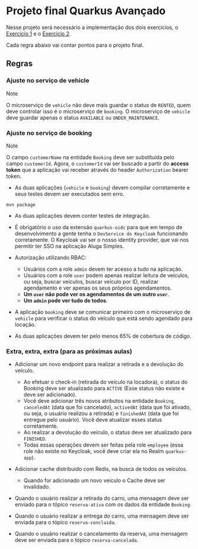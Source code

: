 # Projeto final Quarkus Avançado

Nesse projeto será necessário a implementação dos dois exercícios, o [Exercício 1](/EXERCISE1.md) e o [Exercício 2](/EXERCISE2.md).

Cada regra abaixo vai contar pontos para o projeto final.

## Regras

### Ajuste no serviço de vehicle

> [!NOTE]
> O microserviço de `vehicle` não deve mais guardar o status de `RENTED`, quem deve controlar isso é o microserviço de `booking`. O microserviço de `vehicle` deve guardar apenas o status `AVAILABLE` ou `UNDER_MAINTENANCE`.

### Ajuste no serviço de booking

> [!NOTE]
> O campo `customerName` na entidade `Booking` deve ser substituída pelo campo `customerId`. Agora, o `customerId` vai ser buscado a partir do **access token** que a aplicação vai receber através do header `Authorization` bearer token.

* As duas aplicações (`vehicle` e `booking`) devem compilar corretamente e seus testes devem ser executados sem erro.


```shell
mvn package
```

* As duas aplicações devem conter testes de integração.

* É obrigatório o uso da extensão `quarkus-oidc` para que em tempo de desenvolvimento a gente tenha o `DevService do Keycloak` funcionando corretamente. O Keycloak vai ser o nosso identity provider, que vai nos permitir ter SSO na aplicação Aluga Simples.

* Autorização utilizando RBAC:
  * Usuários com a role `admin` devem ter acesso a tudo na aplicação.
  * Usuários com a role `user` podem apenas realizar leitura de veículos, ou seja, buscar veículos, buscar veículo por ID, realizar agendamento e ver apenas os seus próprios agendamentos.
  * **Um `user` não pode ver os agendamentos de um outro `user`**.
  * **Um `admin` pode ver tudo de todos**.

* A aplicação `booking` deve se comunicar primeiro com o microserviço de `vehicle` para verificar o status do veículo que está sendo agendado para locação.

* As duas aplicações devem ter pelo menos 65% de cobertura de código.

### Extra, extra, extra (para as próximas aulas)

* Adicionar um novo endpoint para realizar a retirada e a devolução do veículo.
  * Ao efetuar o check-in (retirada do veículo na locadora), o status do Booking deve ser atualizado para `ACTIVE` (Esse status não existe e deve ser adicionado).
  * Você deve adicionar três novos atributos na entidade `Booking`, `canceledAt` (data que foi cancelado), `activedAt` (data que foi ativado, ou seja, o usuário realizou a retirada) e `finishedAt` (data que foi entregue pelo usuário). Você deve atualizar esses status corretamente.
  * Ao realizar a devolução do veículo, o status deve ser       atualizado para `FINISHED`.
  * Todas essas operações devem ser feitas pela role `employee` (essa role não existe no Keycloak, você deve criar ela no Realm `quarkus-app`).

* Adicionar cache distribuído com Redis, na busca de todos os veículos.
  * Quando for adicionado um novo veículo o Cache deve ser invalidado.

* Quando o usuário realizar a retirada do carro, uma mensagem deve ser enviado para o tópico `reserva-ativa` com os dados da entidade `Booking`.

* Quando o usuário realizar a entrega do carro, uma mensagem deve ser enviada para o tópico `reserva-concluida`.

* Quando o usuário realizar o cancelamento da reserva, uma mensagem deve ser enviada para o tópico `reserva-cancelada`.
